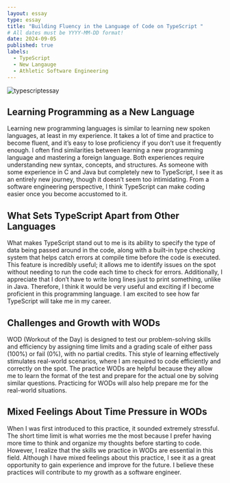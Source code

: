 ```yaml
---
layout: essay
type: essay
title: "Building Fluency in the Language of Code on TypeScript "
# All dates must be YYYY-MM-DD format!
date: 2024-09-05
published: true
labels:
  - TypeScript
  - New Langauge
  - Athletic Software Engineering
---
```


![typescriptessay](https://github.com/user-attachments/assets/944430ea-e67f-4b9a-8669-c4165c5abe90)

## Learning Programming as a New Language
Learning new programming languages is similar to learning new spoken languages, at least in my experience. It takes a lot of time and practice to become fluent, and it’s easy to lose proficiency if you don’t use it frequently enough. I often find similarities between learning a new programming language and mastering a foreign language. Both experiences require understanding new syntax, concepts, and structures. As someone with some experience in C and Java but completely new to TypeScript, I see it as an entirely new journey, though it doesn’t seem too intimidating. From a software engineering perspective, I think TypeScript can make coding easier once you become accustomed to it. 

## What Sets TypeScript Apart from Other Languages

What makes TypeScript stand out to me is its ability to specify the type of data being passed around in the code, along with a built-in type checking system that helps catch errors at compile time before the code is executed. This feature is incredibly useful; it allows me to identify issues on the spot without needing to run the code each time to check for errors. Additionally, I appreciate that I don’t have to write long lines just to print something, unlike in Java. Therefore, I think it would be very useful and exciting if I become proficient in this programming language. I am excited to see how far TypeScript will take me in my career.

## Challenges and Growth with WODs
WOD (Workout of the Day) is designed to test our problem-solving skills and efficiency by assigning time limits and a grading scale of either pass (100%) or fail (0%), with no partial credits. This style of learning effectively stimulates real-world scenarios, where I am required to code efficiently and correctly on the spot. The practice WODs are helpful because they allow me to learn the format of the test and prepare for the actual one by solving similar questions. Practicing for WODs will also help prepare me for the real-world situations.  

## Mixed Feelings About Time Pressure in WODs
When I was first introduced to this practice, it sounded extremely stressful. The short time limit is what worries me the most because I prefer having more time to think and organize my thoughts before starting to code. However, I realize that the skills we practice in WODs are essential in this field. Although I have mixed feelings about this practice, I see it as a great opportunity to gain experience and improve for the future. I believe these practices will contribute to my growth as a software engineer.
